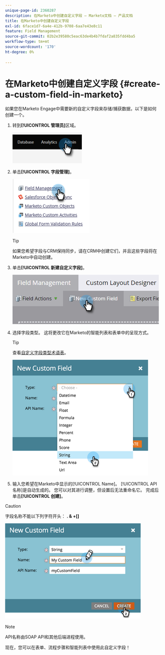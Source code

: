 ```yaml
---
unique-page-id: 2360287
description: 在Marketo中创建自定义字段 — Marketo文档 — 产品文档
title: 在Marketo中创建自定义字段
exl-id: 6face1d7-6a4e-412b-9708-6aa7e43e8c11
feature: Field Management
source-git-commit: 02b2e39580c5eac63de4b4b7fdaf2a835fdd4ba5
workflow-type: tm+mt
source-wordcount: '170'
ht-degree: 0%

---
```


# 在Marketo中创建自定义字段 {#create-a-custom-field-in-marketo}

如果您在Marketo Engage中需要新的自定义字段来存储/捕获数据，以下是如何创建一个。

1. 转到&#x200B;**[!UICONTROL 管理员]**&#x200B;区域。

   ![](assets/create-a-custom-field-in-marketo-1.png)

1. 单击&#x200B;**[!UICONTROL 字段管理]**。

   ![](assets/create-a-custom-field-in-marketo-2.png)

   >[!TIP]
   >
   >如果您希望字段与CRM保持同步，请在CRM中创建它们，并且这些字段将在Marketo中自动创建。

1. 单击&#x200B;**[!UICONTROL 新建自定义字段]**。

   ![](assets/create-a-custom-field-in-marketo-3.png)

1. 选择字段类型。 这将更改它在Marketo的智能列表和表单中的呈现方式。

   >[!TIP]
   >
   >查看[自定义字段类型术语表](/help/marketo/product-docs/administration/field-management/custom-field-type-glossary.md)。

   ![](assets/create-a-custom-field-in-marketo-4.png)

1. 输入您希望在Marketo中显示的[!UICONTROL Name]。 [!UICONTROL API名称]是自动生成的。 您可以对其进行调整，但设置后无法重命名它。 完成后单击&#x200B;**[!UICONTROL 创建]**。

>[!CAUTION]
>
>字段名称不能以下列字符开头： **. &amp; +[]**

![](assets/create-a-custom-field-in-marketo-5.png)

>[!NOTE]
>
>API名称由SOAP API和其他后端进程使用。

现在，您可以在表单、流程步骤和智能列表中使用此自定义字段！
